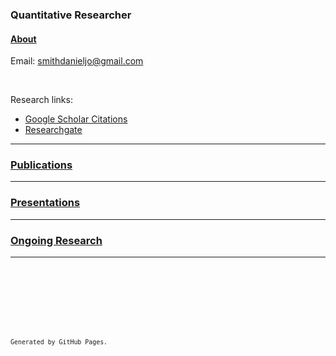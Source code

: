 ### Quantitative Researcher

#### [About](./about)

Email: [smithdanieljo@gmail.com](mailto:smithdanieljo@gmail.com)

<br />

Research links:
  * [Google Scholar Citations](https://scholar.google.com/citations?user=d8PodEsAAAAJ&hl=en "Google Scholar Citations")
  * [Researchgate](https://www.researchgate.net/profile/Daniel_Smith45 "Researchgate")
 
---

### [Publications](./publications "Link to publications")
    
---

### [Presentations](./presentations "Link to presentations")

---

### [Ongoing Research](./ongoing "Link to ongoing research")
---

<br />  
  
<br />  
  
<br />  
  
<br />  
  
<br />  
  
<br />     
  
<sup>`Generated by GitHub Pages.`<sup>
